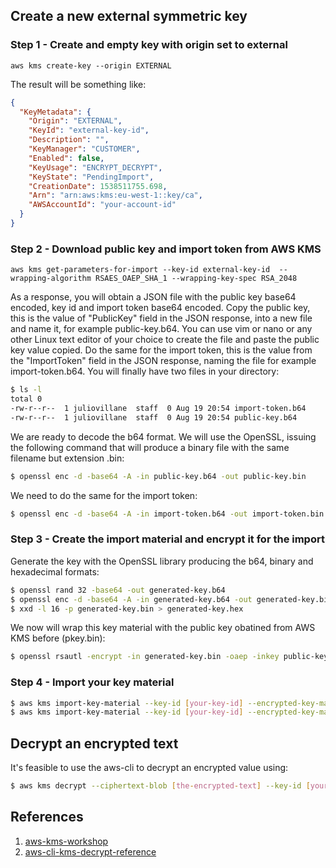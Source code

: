 ## Create a new external symmetric key

### Step 1 - Create and empty key with origin set to external

`aws kms create-key --origin EXTERNAL`

The result will be something like:

```json
{
  "KeyMetadata": {
    "Origin": "EXTERNAL",
    "KeyId": "external-key-id",
    "Description": "",
    "KeyManager": "CUSTOMER",
    "Enabled": false,
    "KeyUsage": "ENCRYPT_DECRYPT",
    "KeyState": "PendingImport",
    "CreationDate": 1538511755.698,
    "Arn": "arn:aws:kms:eu-west-1::key/ca",
    "AWSAccountId": "your-account-id"
  }
}
```

### Step 2 - Download public key and import token from AWS KMS 

`aws kms get-parameters-for-import --key-id external-key-id  --wrapping-algorithm RSAES_OAEP_SHA_1 --wrapping-key-spec RSA_2048`

As a response, you will obtain a JSON file with the public key base64 encoded, key id and import token base64 encoded. Copy the public key, this is the value of "PublicKey" field in the JSON response, into a new file and name it, for example public-key.b64. You can use vim or nano or any other Linux text editor of your choice to create the file and paste the public key value copied. Do the same for the import token, this is the value from the "ImportToken" field in the JSON response, naming the file for example import-token.b64. You will finally have two files in your directory:

```bash
$ ls -l
total 0
-rw-r--r--  1 juliovillane  staff  0 Aug 19 20:54 import-token.b64
-rw-r--r--  1 juliovillane  staff  0 Aug 19 20:54 public-key.b64
```

We are ready to decode the b64 format. We will use the OpenSSL, issuing the following command that will produce a binary file with the same filename but extension .bin:

```bash
$ openssl enc -d -base64 -A -in public-key.b64 -out public-key.bin
```

We need to do the same for the import token:

```bash
$ openssl enc -d -base64 -A -in import-token.b64 -out import-token.bin
```

### Step 3 - Create the import material and encrypt it for the import

Generate the key with the OpenSSL library producing the b64, binary and hexadecimal formats:

```bash
$ openssl rand 32 -base64 -out generated-key.b64
$ openssl enc -d -base64 -A -in generated-key.b64 -out generated-key.bin
$ xxd -l 16 -p generated-key.bin > generated-key.hex
```

We now will wrap this key material with the public key obatined from AWS KMS before (pkey.bin):

```bash
$ openssl rsautl -encrypt -in generated-key.bin -oaep -inkey public-key.bin -keyform DER -pubin -out WrappedKeyMaterial.bin
```

### Step 4 - Import your key material

```bash
$ aws kms import-key-material --key-id [your-key-id] --encrypted-key-material fileb://WrappedKeyMaterial.bin --import-token fileb://token.bin --expiration-model KEY_MATERIAL_EXPIRES --valid-to 2021-02-01T12:00:00-08:00
$ aws kms import-key-material --key-id [your-key-id] --encrypted-key-material fileb://WrappedKeyMaterial.bin --import-token fileb://token.bin --expiration-model KEY_MATERIAL_DOES_NOT_EXPIRE
```

## Decrypt an encrypted text

It's feasible to use the aws-cli to decrypt an encrypted value using:

```bash
$ aws kms decrypt --ciphertext-blob [the-encrypted-text] --key-id [your-key-id] --output text --query Plaintext | base64 --decode
```

## References

1. [aws-kms-workshop](https://github.com/aws-samples/aws-kms-workshop)
2. [aws-cli-kms-decrypt-reference](https://docs.aws.amazon.com/cli/latest/reference/kms/decrypt.html)
